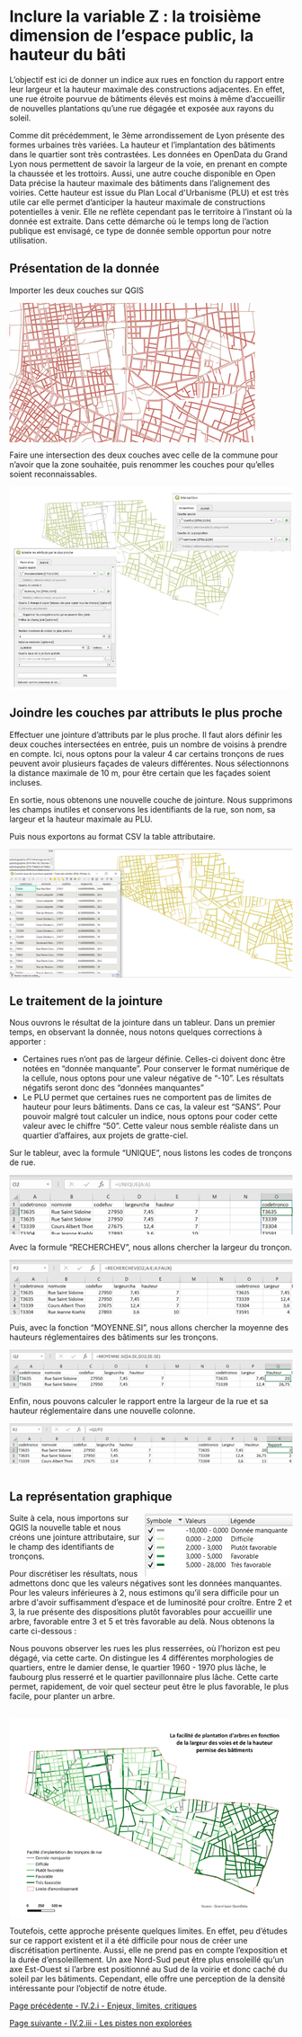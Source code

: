 # Inclure la variable Z : la troisième dimension de l’espace public, la hauteur du bâti

L’objectif est ici de donner un indice aux rues en fonction du rapport entre leur largeur et la hauteur maximale des constructions adjacentes. En effet, une rue étroite pourvue de bâtiments élevés est moins à même d’accueillir de nouvelles plantations qu’une rue dégagée et exposée aux rayons du soleil. 

Comme dit précédemment, le 3ème arrondissement de Lyon présente des formes urbaines très variées. La hauteur et l’implantation des bâtiments dans le quartier sont très contrastées. Les données en OpenData du Grand Lyon nous permettent de savoir la largeur de la voie, en prenant en compte la chaussée et les trottoirs. Aussi, une autre couche disponible en Open Data précise la hauteur maximale des bâtiments dans l’alignement des voiries. Cette hauteur est issue du Plan Local d'Urbanisme (PLU) et est très utile car elle permet d’anticiper la hauteur maximale de constructions potentielles à venir. Elle ne reflète cependant pas le territoire à l’instant où la donnée est extraite. Dans cette démarche où le temps long de l’action publique est envisagé, ce type de donnée semble opportun pour notre utilisation. 

## Présentation de la donnée
Importer les deux couches sur QGIS

<img align="center" src="Z1.png">

<br/>

Faire une intersection des deux couches avec celle de la commune pour n’avoir que la zone souhaitée, puis renommer les couches pour qu’elles soient reconnaissables.

<img align="center" src="Z10.JPG">


## Joindre les couches par attributs le plus proche

Effectuer une jointure d’attributs par le plus proche. Il faut alors définir les deux couches intersectées en entrée, puis un nombre de voisins à prendre en compte. Ici, nous optons pour la valeur 4 car certains tronçons de rues peuvent avoir plusieurs façades de valeurs différentes. Nous sélectionnons la distance maximale de 10 m, pour être certain que les façades soient incluses.

En sortie, nous obtenons une nouvelle couche de jointure. Nous supprimons les champs inutiles et conservons les identifiants de la rue, son nom, sa largeur et la hauteur maximale au PLU.

Puis nous exportons au format CSV la table attributaire.

<img align="center" src="Z5.png">

## Le traitement de la jointure

Nous ouvrons le résultat de la jointure dans un tableur.
Dans un premier temps, en observant la donnée, nous notons quelques corrections à apporter :
* Certaines rues n’ont pas de largeur définie. Celles-ci doivent donc être notées en “donnée manquante”. Pour conserver le format numérique de la cellule, nous optons pour une valeur négative de “-10”. Les résultats négatifs seront donc des “données manquantes”
* Le PLU permet que certaines rues ne comportent pas de limites de hauteur pour leurs bâtiments. Dans ce cas, la valeur est “SANS”. Pour pouvoir malgré tout calculer un indice, nous optons pour coder cette valeur avec le chiffre “50”. Cette valeur nous semble réaliste dans un quartier d’affaires, aux projets de gratte-ciel.

Sur le tableur, avec la formule “UNIQUE”, nous listons les codes de tronçons de rue. 

<img align="center" src="Z6.png">

Avec la formule “RECHERCHEV”, nous allons chercher la largeur du tronçon.

<img align="center" src="Z7.png">

Puis, avec la fonction “MOYENNE.SI”, nous allons chercher la moyenne des hauteurs réglementaires des bâtiments sur les tronçons.

<img align="center" src="Z8.png">

Enfin, nous pouvons calculer le rapport entre la largeur de la rue et sa hauteur réglementaire dans une nouvelle colonne. 

<img align="center" src="Z9.png">

<br/>
<br/>

## La représentation graphique

<img align="right" src="Z10.png">

Suite à cela, nous importons sur QGIS la nouvelle table et nous créons une jointure attributaire, sur le champ des identifiants de tronçons. 

Pour discrétiser les résultats, nous admettons donc que les valeurs négatives sont les données manquantes.  Pour les valeurs inférieures à 2, nous estimons qu’il sera difficile pour un arbre d'avoir suffisamment d’espace et de luminosité pour croître. Entre 2 et 3, la rue présente des dispositions plutôt favorables pour accueillir une arbre, favorable entre 3 et 5 et très favorable au delà. Nous obtenons la carte ci-dessous :

Nous pouvons observer les rues les plus resserrées, où l’horizon est peu dégagé, via cette carte. On distingue les 4 différentes morphologies de quartiers, entre le damier dense, le quartier 1960 - 1970 plus lâche, le faubourg plus resserré et le quartier pavillonnaire plus lâche. Cette carte permet, rapidement, de voir quel secteur peut être le plus favorable, le plus facile, pour planter un arbre. 

<br/>

<img align="center" src="Z11.png">

<br/>

Toutefois, cette approche présente quelques limites. En effet, peu d’études sur ce rapport existent et il a été difficile pour nous de créer une discrétisation pertinente. Aussi, elle ne prend pas en compte l’exposition et la durée d’ensoleillement. Un axe Nord-Sud peut être plus ensoleillé qu’un axe Est-Ouest si l’arbre est positionné au Sud de la voirie et donc caché du soleil par les bâtiments. Cependant, elle offre une perception de la densité intéressante pour l’objectif de notre étude. 




[Page précédente - IV.2.i - Enjeux, limites, critiques](Enjeux_limites_critiques)

[Page suivante - IV.2.iii - Les pistes non explorées](Pistes_non_explorées)